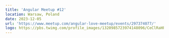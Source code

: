 ```yaml
---
title: 'Angular Meetup #12'
location: Warsaw, Poland
date: 2023-12-05
url: 'https://www.meetup.com/angular-love-meetup/events/297374077/'
logo: https://pbs.twimg.com/profile_images/1320985723974148096/CeClRaHP_400x400.jpg
---
```

